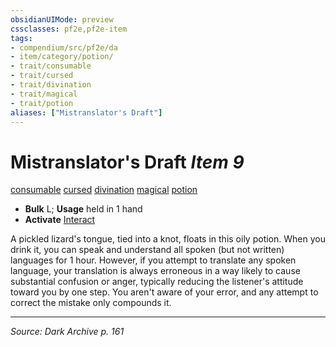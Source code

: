 ```yaml
---
obsidianUIMode: preview
cssclasses: pf2e,pf2e-item
tags:
- compendium/src/pf2e/da
- item/category/potion/
- trait/consumable
- trait/cursed
- trait/divination
- trait/magical
- trait/potion
aliases: ["Mistranslator's Draft"]
---
```

# Mistranslator's Draft *Item 9*  
[consumable](rules/traits/consumable.md "Consumable Item Trait")  [cursed](rules/traits/cursed-gmg.md "Cursed Item Trait")  [divination](rules/traits/divination.md "Divination School Trait")  [magical](rules/traits/magical.md "Magical Item Trait")  [potion](rules/traits/potion.md "Potion Item Trait")  

- **Bulk** L; **Usage** held in 1 hand
- **Activate** [Interact](rules/actions/interact.md)

A pickled lizard's tongue, tied into a knot, floats in this oily potion. When you drink it, you can speak and understand all spoken (but not written) languages for 1 hour. However, if you attempt to translate any spoken language, your translation is always erroneous in a way likely to cause substantial confusion or anger, typically reducing the listener's attitude toward you by one step. You aren't aware of your error, and any attempt to correct the mistake only compounds it.


---
*Source: Dark Archive p. 161*